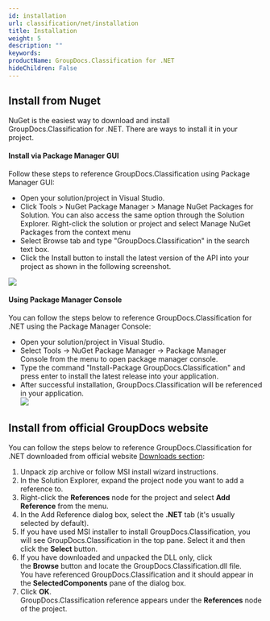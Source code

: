 ```yaml
---
id: installation
url: classification/net/installation
title: Installation
weight: 5
description: ""
keywords: 
productName: GroupDocs.Classification for .NET
hideChildren: False
---
```

## Install from Nuget

NuGet is the easiest way to download and install GroupDocs.Classification for .NET. There are ways to install it in your project.

#### Install via Package Manager GUI

Follow these steps to reference GroupDocs.Classification using Package Manager GUI:

*   Open your solution/project in Visual Studio.
*   Click Tools > NuGet Package Manager > Manage NuGet Packages for Solution. You can also access the same option through the Solution Explorer. Right-click the solution or project and select Manage NuGet Packages from the context menu
*   Select Browse tab and type "GroupDocs.Classification" in the search text box.
*   Click the Install button to install the latest version of the API into your project as shown in the following screenshot. 

![](classification-net/images/installation.png)

#### Using Package Manager Console

You can follow the steps below to reference GroupDocs.Classification for .NET using the Package Manager Console:

*   Open your solution/project in Visual Studio.
*   Select Tools -> NuGet Package Manager -> Package Manager Console from the menu to open package manager console.
*   Type the command "Install-Package GroupDocs.Classification" and press enter to install the latest release into your application.
*   After successful installation, GroupDocs.Classification will be referenced in your application.  
![](classification-net/images/installation_1.png)

## Install from official GroupDocs website

You can follow the steps below to reference GroupDocs.Classification for .NET downloaded from official website [Downloads section](https://downloads.groupdocs.com/classification/net):

1.  Unpack zip archive or follow MSI install wizard instructions.
2.  In the Solution Explorer, expand the project node you want to add a reference to.
3.  Right-click the **References** node for the project and select **Add Reference** from the menu.
4.  In the Add Reference dialog box, select the **.NET** tab (it's usually selected by default).
5.  If you have used MSI installer to install GroupDocs.Classification, you will see GroupDocs.Classification in the top pane. Select it and then click the **Select** button.
6.  If you have downloaded and unpacked the DLL only, click the **Browse** button and locate the GroupDocs.Classification.dll file.   
    You have referenced GroupDocs.Classification and it should appear in the **SelectedComponents** pane of the dialog box.
7.  Click **OK**.   
    GroupDocs.Classification reference appears under the **References** node of the project.
